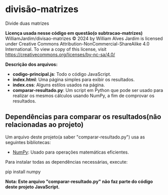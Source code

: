 # divisão-matrizes
Divide duas matrizes

**Licença usada nesse código em questão(o subtracao-matrizes)**  
WilliamJardim/divisao-matrizes © 2024 by William Alves Jardim is licensed under Creative Commons Attribution-NonCommercial-ShareAlike 4.0 International. To view a copy of this license, visit https://creativecommons.org/licenses/by-nc-sa/4.0/

**Descrição dos arquivos:**
  - **codigo-principal.js**: Todo o código JavaScript.
  - **index.html**: Uma página simples para exibir os resultados.
  - **index.css**: Alguns estilos usados na página.
  - **comparar-resultado.py**: Um script em Python que pode ser usado para realizar os mesmos cálculos usando NumPy, a fim de comprovar os resultados.

## Dependências para comparar os resultados(não relacionadas ao projeto)
Um arquivo deste projeto(a saber "comparar-resultado.py") usa as seguintes bibliotecas:

- [NumPy](https://numpy.org/): Usado para operações matemáticas eficientes.

Para instalar todas as dependências necessárias, execute:

  pip install numpy

**Nota: Este arquivo "comparar-resultado.py" não faz parte do código deste projeto JavaScript.**